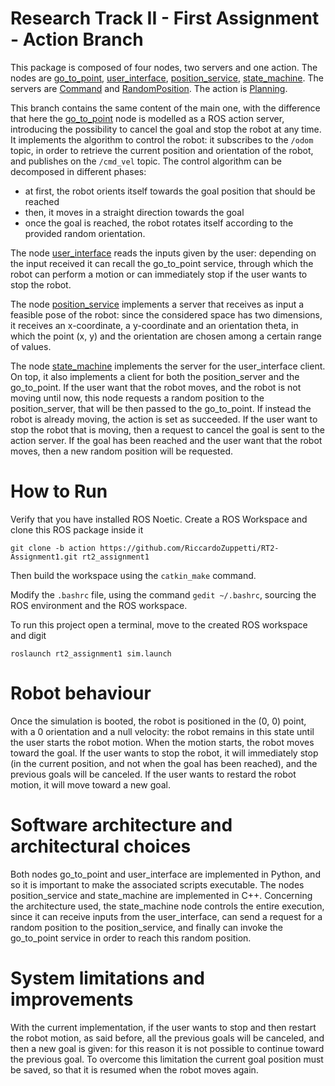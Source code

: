 # Research Track II - First Assignment - Action Branch

This package is composed of four nodes, two servers and one action. The nodes are [go_to_point](https://github.com/RiccardoZuppetti/RT2-Assignment1/blob/action/scripts/go_to_point.py), [user_interface](https://github.com/RiccardoZuppetti/RT2-Assignment1/blob/action/scripts/user_interface.py), [position_service](https://github.com/RiccardoZuppetti/RT2-Assignment1/blob/action/src/position_service.cpp), [state_machine](https://github.com/RiccardoZuppetti/RT2-Assignment1/blob/action/src/state_machine.cpp). The servers are [Command](https://github.com/RiccardoZuppetti/RT2-Assignment1/blob/action/srv/Command.srv) and [RandomPosition](https://github.com/RiccardoZuppetti/RT2-Assignment1/blob/action/srv/RandomPosition.srv). The action is [Planning](https://github.com/RiccardoZuppetti/RT2-Assignment1/blob/action/action/Planning.action).

This branch contains the same content of the main one, with the difference that here the [go_to_point](https://github.com/RiccardoZuppetti/RT2-Assignment1/blob/action/scripts/go_to_point.py) node is modelled as a ROS action server, introducing the possibility to cancel the goal and stop the robot at any time. It implements the algorithm to control the robot: it subscribes to the `/odom` topic, in order to retrieve the current position and orientation of the robot, and publishes on the `/cmd_vel` topic. The control algorithm can be decomposed in different phases:
- at first, the robot orients itself towards the goal position that should be reached
- then, it moves in a straight direction towards the goal
- once the goal is reached, the robot rotates itself according to the provided random orientation. 

The node [user_interface](https://github.com/RiccardoZuppetti/RT2-Assignment1/blob/action/scripts/user_interface.py) reads the inputs given by the user: depending on the input received it can recall the go_to_point service, through which the robot can perform a motion or can immediately stop if the user wants to stop the robot.

The node [position_service](https://github.com/RiccardoZuppetti/RT2-Assignment1/blob/action/src/position_service.cpp) implements a server that receives as input a feasible pose of the robot: since the considered space has two dimensions, it receives an x-coordinate, a y-coordinate and an orientation theta, in which the point (x, y) and the orientation are chosen among a certain range of values.

The node [state_machine](https://github.com/RiccardoZuppetti/RT2-Assignment1/blob/action/src/state_machine.cpp) implements the server for the user_interface client. On top, it also implements a client for both the position_server and the go_to_point. If the user want that the robot moves, and the robot is not moving until now, this node requests a random position to the position_server, that will be then passed to the go_to_point. If instead the robot is already moving, the action is set as succeeded. If the user want to stop the robot that is moving, then a request to cancel the goal is sent to the action server. If the goal has been reached and the user want that the robot moves, then a new random position will be requested.

# How to Run

Verify that you have installed ROS Noetic. Create a ROS Workspace and clone this ROS package inside it

```
git clone -b action https://github.com/RiccardoZuppetti/RT2-Assignment1.git rt2_assignment1
```

Then build the workspace using the `catkin_make` command.

Modify the `.bashrc` file, using the command `gedit ~/.bashrc`, sourcing the ROS environment and the ROS workspace.

To run this project open a terminal, move to the created ROS workspace and digit

```
roslaunch rt2_assignment1 sim.launch 
```

# Robot behaviour

Once the simulation is booted, the robot is positioned in the (0, 0) point, with a 0 orientation and a null velocity: the robot remains in this state until the user starts the robot motion. When the motion starts, the robot moves toward the goal. If the user wants to stop the robot, it will immediately stop (in the current position, and not when the goal has been reached), and the previous goals will be canceled. If the user wants to restard the robot motion, it will move toward a new goal.

# Software architecture and architectural choices

Both nodes go_to_point and user_interface are implemented in Python, and so it is important to make the associated scripts executable. The nodes position_service and state_machine are implemented in C++. Concerning the architecture used, the state_machine node controls the entire execution, since it can receive inputs from the user_interface, can send a request for a random position to the position_service, and finally can invoke the go_to_point service in order to reach this random position.

# System limitations and improvements

With the current implementation, if the user wants to stop and then restart the robot motion, as said before, all the previous goals will be canceled, and then a new goal is given: for this reason it is not possible to continue toward the previous goal. To overcome this limitation the current goal position must be saved, so that it is resumed when the robot moves again.
